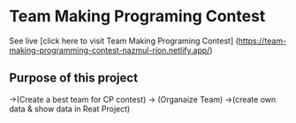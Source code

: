 # Team Making Programing Contest

See live
[click here to visit Team Making Programing Contest] (https://team-making-programming-contest-nazmul-rion.netlify.app/)

## Purpose of this project
  ->(Create a best team for CP contest)
  -> (Organaize Team)
  ->(create own data & show data in Reat Project)
  
  

